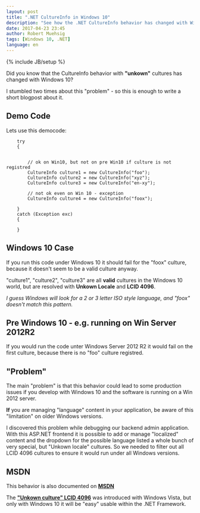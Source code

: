```yaml
---
layout: post
title: ".NET CultureInfo in Windows 10"
description: "See how the .NET CultureInfo behavior has changed with Windows 10"
date: 2017-04-23 23:45
author: Robert Muehsig
tags: [Windows 10, .NET]
language: en
---
```

{% include JB/setup %}

Did you know that the CultureInfo behavior with __"unkown"__ cultures has changed with Windows 10? 

I stumbled two times about this "problem" - so this is enough to write a short blogpost about it.

## Demo Code

Lets use this democode:

        try
        {


            // ok on Win10, but not on pre Win10 if culture is not registred
            CultureInfo culture1 = new CultureInfo("foo");
            CultureInfo culture2 = new CultureInfo("xyz");
            CultureInfo culture3 = new CultureInfo("en-xy");

            // not ok even on Win 10 - exception
            CultureInfo culture4 = new CultureInfo("foox");

        }
        catch (Exception exc)
        {

        }

## Windows 10 Case

If you run this code under Windows 10 it should fail for the "foox" culture, because it doesn't seem to be a valid culture anyway.

"culture1", "culture2", "culture3" are all __valid__ cultures in the Windows 10 world, but are resolved with __Unkown Locale__ and __LCID 4096__.

*I guess Windows will look for a 2 or 3 letter ISO style language, and "foox" doesn't match this pattern.*

## Pre Windows 10 - e.g. running on Win Server 2012R2

If you would run the code unter Windows Server 2012 R2 it would fail on the first culture, because there is no "foo" culture registred.

## "Problem" 

The main "problem" is that this behavior could lead to some production issues if you develop with Windows 10 and the software is running on a Win 2012 server.

__If__ you are managing "language" content in your application, be aware of this "limitation" on older Windows versions. 

I discovered this problem while debugging our backend admin application. With this ASP.NET frontend it is possible to add or manage "localized" content and the dropdown for the possible language listed a whole bunch of very special, but "Unkown locale" cultures. So we needed to filter out all LCID 4096 cultures to ensure it would run under all Windows versions.

## MSDN

This behavior is also documented on __[MSDN](https://msdn.microsoft.com/en-us/library/system.globalization.cultureinfo.lcid%28v=vs.110%29.aspx?f=255&MSPPError=-2147217396)__ 

The __["Unkown culture" LCID 4096](https://msdn.microsoft.com/en-us/library/windows/desktop/dd373745(v=vs.85).aspx)__ was introduced with Windows Vista, but only with Windows 10 it will be "easy" usable within the .NET Framework.
	
